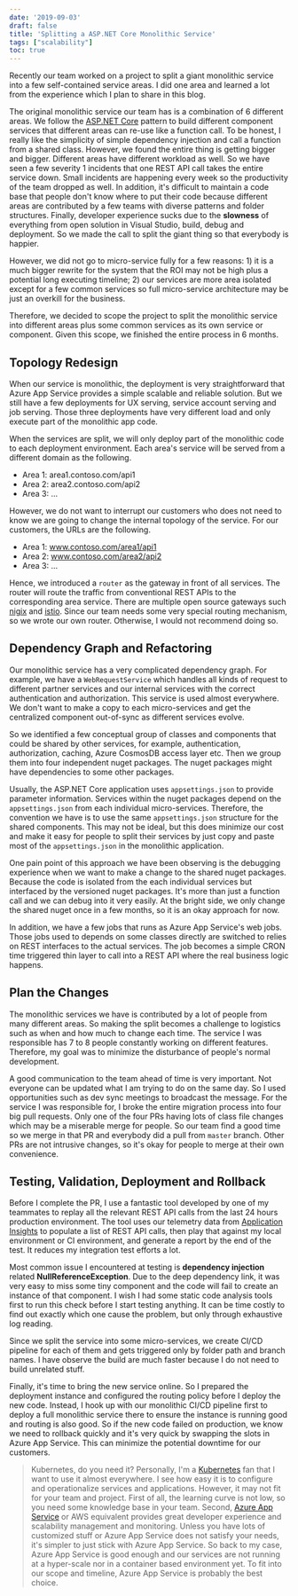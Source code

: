 ```yaml
---
date: '2019-09-03'
draft: false
title: 'Splitting a ASP.NET Core Monolithic Service'
tags: ["scalability"]
toc: true
---
```



Recently our team worked on a project to split a giant monolithic service into a few self-contained service areas. I did one area and learned a lot from the experience which I plan to share in this blog.

The original monolithic service our team has is a combination of 6 different areas. We follow the [ASP.NET Core](https://docs.microsoft.com/en-us/aspnet/core/?view=aspnetcore-2.2) pattern to build different component services that different areas can re-use like a function call. To be honest, I really like the simplicity of simple dependency injection and call a function from a shared class. However, we found the entire thing is getting bigger and bigger. Different areas have different workload as well. So we have seen a few severity 1 incidents that one REST API call takes the entire service down. Small incidents are happening every week so the productivity of the team dropped as well. In addition, it's difficult to maintain a code base that people don't know where to put their code because different areas are contributed by a few teams with diverse patterns and folder structures. Finally, developer experience sucks due to the **slowness** of everything from open solution in Visual Studio, build, debug and deployment. So we made the call to split the giant thing so that everybody is happier.

However, we did not go to micro-service fully for a few reasons: 1) it is a much bigger rewrite for the system that the ROI may not be high plus a potential long executing timeline; 2) our services are more area isolated except for a few common services so full micro-service architecture may be just an overkill for the business.

Therefore, we decided to scope the project to split the monolithic service into different areas plus some common services as its own service or component. Given this scope, we finished the entire process in 6 months.

## Topology Redesign

When our service is monolithic, the deployment is very straightforward that Azure App Service provides a simple scalable and reliable solution. But we still have a few deployments for UX serving, service account serving and job serving. Those three deployments have very different load and only execute part of the monolithic app code.

When the services are split, we will only deploy part of the monolithic code to each deployment environment. Each area's service will be served from a different domain as the following.

* Area 1: area1.contoso.com/api1
* Area 2: area2.contoso.com/api2
* Area 3: ...

However, we do not want to interrupt our customers who does not need to know we are going to change the internal topology of the service. For our customers, the URLs are the following.

* Area 1: www.contoso.com/area1/api1
* Area 2: www.contoso.com/area2/api2
* Area 3: ...

Hence, we introduced a `router` as the gateway in front of all services. The router will route the traffic from conventional REST APIs to the corresponding area service. There are multiple open source gateways such [nigix](https://www.nginx.com/) and [istio](https://istio.io/). Since our team needs some very special routing mechanism, so we wrote our own router. Otherwise, I would not recommend doing so.

## Dependency Graph and Refactoring

Our monolithic service has a very complicated dependency graph. For example, we have a `WebRequestService` which handles all kinds of request to different partner services and our internal services with the correct authentication and authorization. This service is used almost everywhere. We don't want to make a copy to each micro-services and get the centralized component out-of-sync as different services evolve.

So we identified a few conceptual group of classes and components that could be shared by other services, for example, authentication, authorization, caching, Azure CosmosDB access layer etc. Then we group them into four independent nuget packages. The nuget packages might have dependencies to some other packages. 

Usually, the ASP.NET Core application uses `appsettings.json` to provide parameter information. Services within the nuget packages depend on the `appsettings.json` from each individual micro-services. Therefore, the convention we have is to use the same `appsettings.json` structure for the shared components. This may not be ideal, but this does minimize our cost and make it easy for people to split their services by just copy and paste most of the `appsettings.json` in the monolithic application.

One pain point of this approach we have been observing is the debugging experience when we want to make a change to the shared nuget packages. Because the code is isolated from the each individual services but interfaced by the versioned nuget packages. It's more than just a function call and we can debug into it very easily. At the bright side, we only change the shared nuget once in a few months, so it is an okay approach for now.

In addition, we have a few jobs that runs as Azure App Service's web jobs. Those jobs used to depends on some classes directly are switched to relies on REST interfaces to the actual services. The job becomes a simple CRON time triggered thin layer to call into a REST API where the real business logic happens.

## Plan the Changes

The monolithic services we have is contributed by a lot of people from many different areas. So making the split becomes a challenge to logistics such as when and how much to change each time. The service I was responsible has 7 to 8 people constantly working on different features. Therefore, my goal was to minimize the disturbance of people's normal development. 

A good communication to the team ahead of time is very important. Not everyone can be updated what I am trying to do on the same day. So I used opportunities such as dev sync meetings to broadcast the message. For the service I was responsible for, I broke the entire migration process into four big pull requests. Only one of the four PRs having lots of class file changes which may be a miserable merge for people. So our team find a good time so we merge in that PR and everybody did a pull from `master` branch. Other PRs are not intrusive changes, so it's okay for people to merge at their own convenience.

## Testing, Validation, Deployment and Rollback

Before I complete the PR, I use a fantastic tool developed by one of my teammates to replay all the relevant REST API calls from the last 24 hours production environment. The tool uses our telemetry data from [Application Insights](https://docs.microsoft.com/en-us/azure/azure-monitor/app/app-insights-overview) to populate a list of REST API calls, then play that against my local environment or CI environment, and generate a report by the end of the test. It reduces my integration test efforts a lot. 

Most common issue I encountered at testing is **dependency injection** related **NullReferenceException**. Due to the deep dependency link, it was very easy to miss some tiny component and the code will fail to create an instance of that component. I wish I had some static code analysis tools first to run this check before I start testing anything. It can be time costly to find out exactly which one cause the problem, but only through exhaustive log reading.

Since we split the service into some micro-services, we create CI/CD pipeline for each of them and gets triggered only by folder path and branch names. I have observe the build are much faster because I do not need to build unrelated stuff.

Finally, it's time to bring the new service online. So I prepared the deployment instance and configured the routing policy before I deploy the new code. Instead, I hook up with our monolithic CI/CD pipeline first to deploy a full monolithic service there to ensure the instance is running good and routing is also good. So if the new code failed on production, we know we need to rollback quickly and it's very quick by swapping the slots in Azure App Service. This can minimize the potential downtime for our customers.

> Kubernetes, do you need it?
> </kbd>
> Personally, I'm a [Kubernetes](https://kubernetes.io/) fan that I want to use it almost everywhere. I see how easy it is to configure and operationalize services and applications. However, it may not fit for your team and project. First of all, the learning curve is not low, so you need some knowledge base in your team. Second, [Azure App Service](https://azure.microsoft.com/en-us/services/app-service/) or AWS equivalent provides great developer experience and scalability management and monitoring. Unless you have lots of customized stuff or Azure App Service does not satisfy your needs, it's simpler to just stick with Azure App Service. 
> </kbd>
> So back to my case, Azure App Service is good enough and our services are not running at a hyper-scale nor in a container based environment yet. To fit into our scope and timeline, Azure App Service is probably the best choice.
